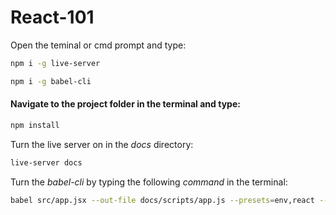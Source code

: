 # React-101

Open the teminal or cmd prompt and type:

```bash
npm i -g live-server
```

```bash
npm i -g babel-cli
```

#### Navigate to the project folder in the terminal and type:

```bash
npm install
```

Turn the live server on in the _docs_ directory:

```bash
live-server docs
```

Turn the _babel-cli_ by typing the following _command_ in the terminal:

```bash
babel src/app.jsx --out-file docs/scripts/app.js --presets=env,react --watch
```
